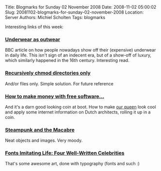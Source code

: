 Title: Blogmarks for Sunday 02 November 2008
Date: 2008-11-02 05:00:02
Slug: 20081102-blogmarks-for-sunday-02-november-2008
Location: Server
Authors: Michiel Scholten
Tags: blogmarks

<p>Interesting links of this week:</p>
<h3><a href="http://news.bbc.co.uk/2/hi/uk_news/magazine/7689554.stm">Underwear as outwear</a></h3>
<p>BBC article on how people nowadays show off their (expensive) underwear in daily life. This isn't sign of an indecent era, but of a show-off of luxury, which similarly happened in the 16th century. Interesting read.</p>
<h3><a href="http://movabletripe.com/archive/recursively-chmod-directories-only/">Recursively chmod directories only</a></h3>
<p>And/or files only. Simple solution. For future reference</p>
<h3><a href="http://pythonide.blogspot.com/2008/10/how-to-make-money-with-free-software.html">How to make money with free software...</a></h3>
<p>And it's a darn good looking coin at boot. How to make <a href="http://en.wikipedia.org/wiki/Beatrix_of_the_Netherlands">our queen</a> look cool and apply some internet information on Dutch architects, rolling it up in a coin.</p>
<h3><a href="http://steam.punqs.org/brassgoggles/200810/steampunk-and-the-macabre">Steampunk and the Macabre</a></h3>
<p>Neat objects and images. Very moody.</p>
<h3><a href="http://www.divinecaroline.com/article/22319/57217-fonts-imitating-life--four-well-written">Fonts Imitating Life: Four Well-Written Celebrities</a></h3>
<p>That's some awesome art, done with typography (fonts and such :)</p>
